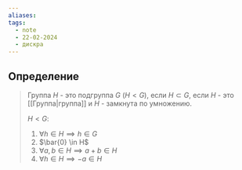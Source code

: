 ```yaml
---
aliases: 
tags:
  - note
  - 22-02-2024
  - дискра
---
```


## Определение

> Группа $H$ - это подгруппа $G$ ($H<G$), если $H\subset G$, если $H$ - это [[Группа|группа]] и $H$ - замкнута по умножению.
> 
> $H < G$:
> 1) $\forall h \in H \implies h \in G$
> 2) $\bar{0} \in H$
> 3) $\forall a, b \in H \implies a + b \in H$
> 4) $\forall h \in H \implies -a \in H$
